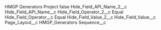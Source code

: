<?xml version="1.0" encoding="UTF-8"?>
<CustomMetadata xmlns="http://soap.sforce.com/2006/04/metadata" xmlns:xsi="http://www.w3.org/2001/XMLSchema-instance" xmlns:xsd="http://www.w3.org/2001/XMLSchema">
    <label>HMGP Generators Project</label>
    <protected>false</protected>
    <values>
        <field>Hide_Field_API_Name_2__c</field>
        <value xsi:nil="true"/>
    </values>
    <values>
        <field>Hide_Field_API_Name__c</field>
        <value xsi:nil="true"/>
    </values>
    <values>
        <field>Hide_Field_Operator_2__c</field>
        <value xsi:type="xsd:string">Equal</value>
    </values>
    <values>
        <field>Hide_Field_Operator__c</field>
        <value xsi:type="xsd:string">Equal</value>
    </values>
    <values>
        <field>Hide_Field_Value_2__c</field>
        <value xsi:nil="true"/>
    </values>
    <values>
        <field>Hide_Field_Value__c</field>
        <value xsi:nil="true"/>
    </values>
    <values>
        <field>Page_Layout__c</field>
        <value xsi:type="xsd:string">HMGP_Generators</value>
    </values>
    <values>
        <field>Sequence__c</field>
        <value xsi:nil="true"/>
    </values>
</CustomMetadata>
